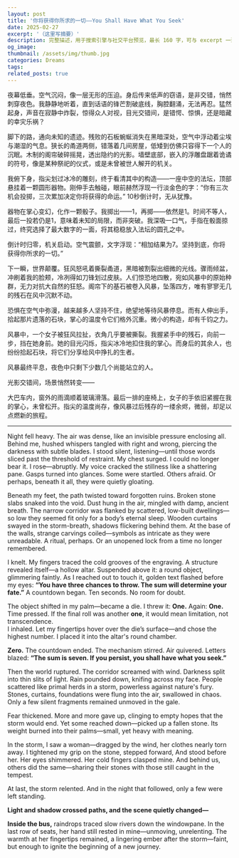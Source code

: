 ```yaml
---
layout: post
title: '你将获得你所求的一切——You Shall Have What You Seek'
date: 2025-02-27
excerpt: '（这里写摘要）'
description: 完整描述，用于搜索引擎与社交平台预览，最长 160 字，可与 excerpt 一致
og_image: 
thumbnail: /assets/img/thumb.jpg
categories: Dreams
tags: 
related_posts: true
---
```


夜幕低垂。空气沉闷，像一层无形的压迫。身后传来低声的窃语，是非交错，悄然刺穿夜色。我静静地听着，直到话语的锋芒割破底线，胸腔翻涌，无法再忍。猛然起身，声音在寂静中炸裂，惊得众人对视，目光交错间，是错愕、惊惧，还是暗藏的幸灾乐祸？

脚下的路，通向未知的遗迹。残败的石板蜿蜒消失在黑暗深处，空气中浮动着尘埃与潮湿的气息。狭长的甬道两侧，错落着几间房屋，低矮到仿佛只容得下一个人的沉眠。木制的阁帘破碎摇晃，透出隐约的光影。墙壁底部，嵌入的浮雕盘踞着诡谲的符号，像是某种祭祀的仪式，或是未曾被世人解开的机关。

我俯下身，指尖划过冰冷的雕刻，终于看清其中的构造——一座中空的法坛，顶部悬挂着一颗圆形器物。刚伸手去触碰，眼前赫然浮现一行淡金色的字：“你有三次机会投掷，三次累加决定你将获得的命运。” 10秒倒计时，无从犹豫。

器物在掌心变幻，化作一颗骰子。我掷出——1，再掷——依然是1。时间不等人，最后一投若仍是1，意味着未知的局限，而非突破。我深吸一口气，手指在骰面掠过，终究选择了最大数字的一面，将其稳稳放入法坛的圆孔之中。

倒计时归零，机关启动。空气震颤，文字浮现：“相加结果为7。坚持到底，你将获得你所求的一切。”

下一瞬，世界颠覆。狂风怒吼着撕裂甬道，黑暗被割裂出细微的光线。骤雨倾盆，冲刷着我的脸颊，冷冽得如刀锋划过皮肤。人们惊恐地四散，宛如风暴中的原始种群，无力对抗大自然的狂怒。阁帘下的基石被卷入风暴，坠落四方，唯有寥寥无几的残石在风中沉默不动。

恐惧在空气中弥漫，越来越多人坚持不住，绝望地等待风暴停息。而有人伸出手，拾起那片遗落的石块，掌心的温度令它们格外沉重。微小的构造，却有千钧之力。

风暴中，一个女子被狂风拉扯，衣角几乎要被撕裂。我握紧手中的残石，向前一步，挡在她身前。她的目光闪烁，指尖冰冷地扣住我的掌心。而身后的其余人，也纷纷拾起石块，将它们分享给风中挣扎的生者。

风暴最终平息，夜色中只剩下少数几个尚能站立的人。

光影交错间，场景悄然转变——

大巴车内，窗外的雨滴顺着玻璃滑落。最后一排的座椅上，女子的手依旧紧握在我的掌心，未曾松开。指尖的温度尚存，像风暴过后残存的一缕余烬，微弱，却足以点燃新的旅程。

---

Night fell heavy. The air was dense, like an invisible pressure enclosing all. Behind me, hushed whispers tangled with right and wrong, piercing the darkness with subtle blades. I stood silent, listening—until those words sliced past the threshold of restraint. My chest surged. I could no longer bear it. I rose—abruptly. My voice cracked the stillness like a shattering pane. Gasps turned into glances. Some were startled. Others afraid. Or perhaps, beneath it all, they were quietly gloating.

Beneath my feet, the path twisted toward forgotten ruins. Broken stone slabs snaked into the void. Dust hung in the air, mingled with damp, ancient breath. The narrow corridor was flanked by scattered, low-built dwellings—so low they seemed fit only for a body’s eternal sleep. Wooden curtains swayed in the storm-breath, shadows flickering behind them. At the base of the walls, strange carvings coiled—symbols as intricate as they were unreadable. A ritual, perhaps. Or an unopened lock from a time no longer remembered.

I knelt. My fingers traced the cold grooves of the engraving. A structure revealed itself—a hollow altar. Suspended above it: a round object, glimmering faintly. As I reached out to touch it, golden text flashed before my eyes: **“You have three chances to throw. The sum will determine your fate.”** A countdown began. Ten seconds. No room for doubt.

The object shifted in my palm—became a die. I threw it: **One.** Again: **One.** Time pressed. If the final roll was another **one**, it would mean limitation, not transcendence.  
I inhaled. Let my fingertips hover over the die’s surface—and chose the highest number. I placed it into the altar's round chamber.

**Zero.** The countdown ended. The mechanism stirred. Air quivered. Letters blazed: **“The sum is seven. If you persist, you shall have what you seek.”**

Then the world ruptured. The corridor screamed with wind. Darkness split into thin slits of light. Rain pounded down, knifing across my face. People scattered like primal herds in a storm, powerless against nature's fury. Stones, curtains, foundations were flung into the air, swallowed in chaos. Only a few silent fragments remained unmoved in the gale.

Fear thickened. More and more gave up, clinging to empty hopes that the storm would end. Yet some reached down—picked up a fallen stone. Its weight burned into their palms—small, yet heavy with meaning.

In the storm, I saw a woman—dragged by the wind, her clothes nearly torn away. I tightened my grip on the stone, stepped forward, And stood before her. Her eyes shimmered. Her cold fingers clasped mine. And behind us, others did the same—sharing their stones with those still caught in the tempest.

At last, the storm relented. And in the night that followed, only a few were left standing.

**Light and shadow crossed paths, and the scene quietly changed—**

**Inside the bus,** raindrops traced slow rivers down the windowpane. In the last row of seats, her hand still rested in mine—unmoving, unrelenting. The warmth at her fingertips remained, a lingering ember after the storm—faint, but enough to ignite the beginning of a new journey.